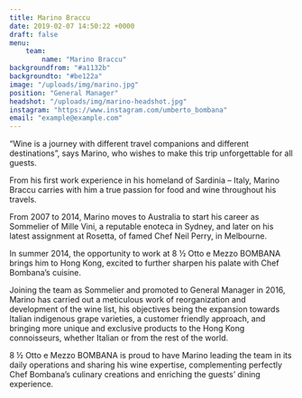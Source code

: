 ```yaml
---
title: Marino Braccu
date: 2019-02-07 14:50:22 +0000
draft: false
menu: 
    team:
        name: "Marino Braccu"
backgroundfrom: "#a1132b"
backgroundto: "#be122a"
image: "/uploads/img/marino.jpg"
position: "General Manager"
headshot: "/uploads/img/marino-headshot.jpg"
instagram: "https://www.instagram.com/umberto_bombana"
email: "example@example.com"
---
```

“Wine is a journey with different travel companions and different destinations”, says Marino, who wishes to make this trip unforgettable for all guests.

From his first work experience in his homeland of Sardinia – Italy, Marino Braccu carries with him a true passion for food and wine throughout his travels.

From 2007 to 2014, Marino moves to Australia to start his career as Sommelier of Mille Vini, a reputable enoteca in Sydney, and later on his latest assignment at Rosetta, of famed Chef Neil Perry, in Melbourne.

In summer 2014, the opportunity to work at 8 ½ Otto e Mezzo BOMBANA brings him to Hong Kong, excited to further sharpen his palate with Chef Bombana’s cuisine.

Joining the team as Sommelier and promoted to General Manager in 2016, Marino has carried out a meticulous work of reorganization and development of the wine list, his objectives being the expansion towards Italian indigenous grape varieties, a customer friendly approach, and bringing more unique and exclusive products to the Hong Kong connoisseurs, whether Italian or from the rest of the world.

8 ½ Otto e Mezzo BOMBANA is proud to have Marino leading the team in its daily operations and sharing his wine expertise, complementing perfectly Chef Bombana’s culinary creations and enriching the guests’ dining experience.
